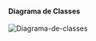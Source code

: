 #### Diagrama de Classes
![Diagrama-de-classes](https://github.com/user-attachments/assets/14feab4b-2d72-401d-8245-e3f7152239a7)
